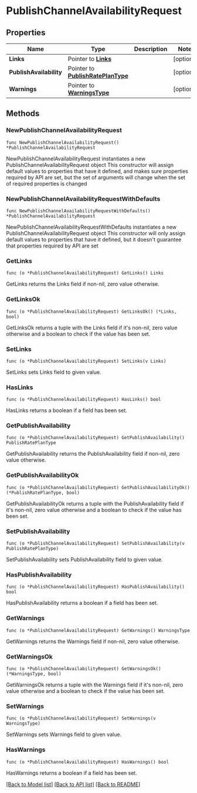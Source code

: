 # PublishChannelAvailabilityRequest

## Properties

Name | Type | Description | Notes
------------ | ------------- | ------------- | -------------
**Links** | Pointer to [**Links**](Links.md) |  | [optional] 
**PublishAvailability** | Pointer to [**PublishRatePlanType**](PublishRatePlanType.md) |  | [optional] 
**Warnings** | Pointer to [**WarningsType**](WarningsType.md) |  | [optional] 

## Methods

### NewPublishChannelAvailabilityRequest

`func NewPublishChannelAvailabilityRequest() *PublishChannelAvailabilityRequest`

NewPublishChannelAvailabilityRequest instantiates a new PublishChannelAvailabilityRequest object
This constructor will assign default values to properties that have it defined,
and makes sure properties required by API are set, but the set of arguments
will change when the set of required properties is changed

### NewPublishChannelAvailabilityRequestWithDefaults

`func NewPublishChannelAvailabilityRequestWithDefaults() *PublishChannelAvailabilityRequest`

NewPublishChannelAvailabilityRequestWithDefaults instantiates a new PublishChannelAvailabilityRequest object
This constructor will only assign default values to properties that have it defined,
but it doesn't guarantee that properties required by API are set

### GetLinks

`func (o *PublishChannelAvailabilityRequest) GetLinks() Links`

GetLinks returns the Links field if non-nil, zero value otherwise.

### GetLinksOk

`func (o *PublishChannelAvailabilityRequest) GetLinksOk() (*Links, bool)`

GetLinksOk returns a tuple with the Links field if it's non-nil, zero value otherwise
and a boolean to check if the value has been set.

### SetLinks

`func (o *PublishChannelAvailabilityRequest) SetLinks(v Links)`

SetLinks sets Links field to given value.

### HasLinks

`func (o *PublishChannelAvailabilityRequest) HasLinks() bool`

HasLinks returns a boolean if a field has been set.

### GetPublishAvailability

`func (o *PublishChannelAvailabilityRequest) GetPublishAvailability() PublishRatePlanType`

GetPublishAvailability returns the PublishAvailability field if non-nil, zero value otherwise.

### GetPublishAvailabilityOk

`func (o *PublishChannelAvailabilityRequest) GetPublishAvailabilityOk() (*PublishRatePlanType, bool)`

GetPublishAvailabilityOk returns a tuple with the PublishAvailability field if it's non-nil, zero value otherwise
and a boolean to check if the value has been set.

### SetPublishAvailability

`func (o *PublishChannelAvailabilityRequest) SetPublishAvailability(v PublishRatePlanType)`

SetPublishAvailability sets PublishAvailability field to given value.

### HasPublishAvailability

`func (o *PublishChannelAvailabilityRequest) HasPublishAvailability() bool`

HasPublishAvailability returns a boolean if a field has been set.

### GetWarnings

`func (o *PublishChannelAvailabilityRequest) GetWarnings() WarningsType`

GetWarnings returns the Warnings field if non-nil, zero value otherwise.

### GetWarningsOk

`func (o *PublishChannelAvailabilityRequest) GetWarningsOk() (*WarningsType, bool)`

GetWarningsOk returns a tuple with the Warnings field if it's non-nil, zero value otherwise
and a boolean to check if the value has been set.

### SetWarnings

`func (o *PublishChannelAvailabilityRequest) SetWarnings(v WarningsType)`

SetWarnings sets Warnings field to given value.

### HasWarnings

`func (o *PublishChannelAvailabilityRequest) HasWarnings() bool`

HasWarnings returns a boolean if a field has been set.


[[Back to Model list]](../README.md#documentation-for-models) [[Back to API list]](../README.md#documentation-for-api-endpoints) [[Back to README]](../README.md)


